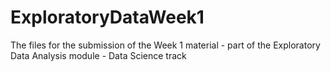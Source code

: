 # ExploratoryDataWeek1
The files for the submission of the Week 1 material - part of the Exploratory Data Analysis module - Data Science track
